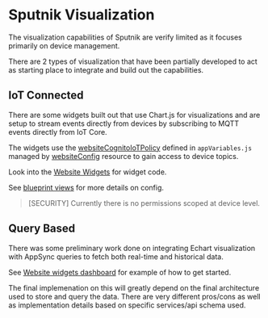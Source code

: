 # Sputnik Visualization

The visualization capabilities of Sputnik are verify limited as it focuses primarily on device management.

There are 2 types of visualization that have been partially developed to act as starting place to integrate and build out the capabilities.

## IoT Connected
There are some widgets built out that use Chart.js for visualizations and are setup to stream events directly from devices
by subscribing to MQTT events directly from IoT Core.

The widgets use the [websiteCognitoIoTPolicy](../../cdk/lib/stack/nested/identity/CognitoPersistentStack/index.ts) defined in `appVariables.js` managed by [websiteConfig](../../cdk/lib/stack/nested/existing/SputnikStack/index.ts) resource to gain access to device topics.

Look into the [Website Widgets](../../source/console/src/app/widgets) for widget code.

See [blueprint views](blueprint-views.md) for more details on config.

> [SECURITY] Currently there is no permissions scoped at device level.

## Query Based
There was some preliminary work done on integrating Echart visualization with AppSync queries to fetch both real-time and historical data.

See [Website widgets dashboard](../../source/console/src/app/widgets/dashboards) for example of how to get started.

The final implemenation on this will greatly depend on the final architecture used to store and query the data.
There are very different pros/cons as well as implementation details based on specific services/api schema used.
